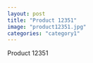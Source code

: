 ```yaml
---
layout: post
title: "Product 12351"
image: "product12351.jpg"
categories: "category1"
---
```

Product 12351

